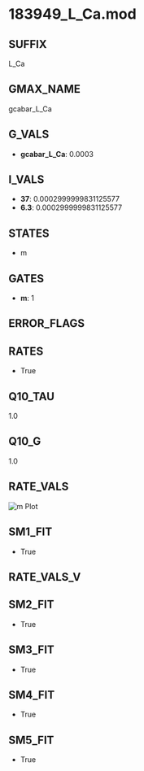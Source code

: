 # 183949_L_Ca.mod

## SUFFIX

L_Ca

## GMAX_NAME

gcabar_L_Ca

## G_VALS

- **gcabar_L_Ca**: 0.0003

## I_VALS

- **37**: 0.0002999999831125577
- **6.3**: 0.0002999999831125577

## STATES

- m

## GATES

- **m**: 1

## ERROR_FLAGS


## RATES

- True

## Q10_TAU

1.0

## Q10_G

1.0

## RATE_VALS

![m Plot](/Users/pbozelos/Dropbox/icg-Chai-Panos/supermodels/output_markdown_files/Ca/183949_L_Ca.mod/images/m.png)

## SM1_FIT

- True

## RATE_VALS_V

## SM2_FIT

- True

## SM3_FIT

- True

## SM4_FIT

- True

## SM5_FIT

- True

